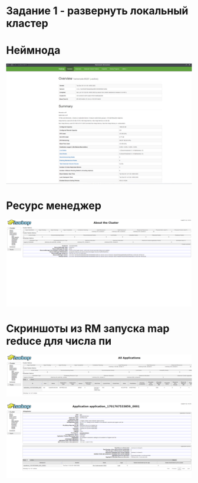 # Задание 1 - развернуть локальный кластер
# Неймнода
![img.png](../images/img.png)
# Ресурс менеджер
![img_1.png](../images/img_1.png)
# Скриншоты из RM запуска map reduce для числа пи
![img_2.png](../images/img_2.png)

![img_3.png](../images/img_3.png)